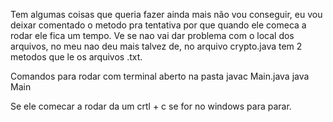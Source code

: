 Tem algumas coisas que queria fazer ainda mais não vou conseguir, eu vou deixar comentado o metodo pra tentativa por que quando ele comeca a rodar ele fica um tempo.
Ve se nao vai dar problema com o local dos arquivos, no meu nao deu mais talvez de, no arquivo crypto.java tem 2 metodos que le os arquivos .txt.

Comandos para rodar com terminal aberto na pasta
javac Main.java
java Main

Se ele comecar a rodar da um crtl + c se for no windows para parar.